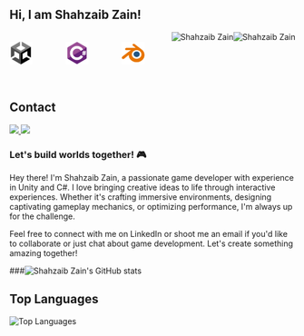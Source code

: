 ## Hi, I am Shahzaib Zain! 
 <img align="right" height="140em" alt="Shahzaib Zain" src="http://studiopixel.in/wp-content/uploads/2017/11/18a4949fc9c8067172d3b96e302e7097.gif"> <img align="right" height="140em" alt="Shahzaib Zain" src="https://media.giphy.com/media/l44Qqz6gO6JiVV3pu/giphy.gif">

   <!--  <div>
  <a href="https://github.com/ShahzaibZain">
<img align="center" height="170" src="https://github-readme-stats.vercel.app/api/top-langs/?username=shahzaibzain&layout=compact&langs_count=16&theme=dracula"/>
  <img align="center" src="https://github-readme-stats.vercel.app/api?username=shahzaibzain&show_icons=true&theme=dracula&include_all_commits=true&count_private=true&hide=issues"/>
</div>
 
 ## Skills-->
<div style="display: inline_block">

 <br>
  <img height="40" align="center" alt="Unity" height="30" width="40" src="https://raw.githubusercontent.com/devicons/devicon/master/icons/unity/unity-original.svg">
 &nbsp;&nbsp;&nbsp;&nbsp;&nbsp;&nbsp;&nbsp;&nbsp;&nbsp;&nbsp;&nbsp;&nbsp;&nbsp;
  <img height="40" align="center" alt="CSharp" height="30" width="40" src="https://raw.githubusercontent.com/devicons/devicon/master/icons/csharp/csharp-original.svg">
 &nbsp;&nbsp;&nbsp;&nbsp;&nbsp;&nbsp;&nbsp;&nbsp;&nbsp;&nbsp;&nbsp;&nbsp;&nbsp;
  <img height="40" align="center" alt="Blender" height="30" width="40" src="https://raw.githubusercontent.com/devicons/devicon/master/icons/blender/blender-original.svg">
 &nbsp;&nbsp;&nbsp;&nbsp;&nbsp;&nbsp;&nbsp;&nbsp;&nbsp;&nbsp;&nbsp;&nbsp;&nbsp;
</div>
  </n>
</br>

## Contact 
<div> 
  <a href="https://www.linkedin.com/in/ShahzaibZain" target="_blank">
    <img src="https://img.shields.io/badge/-Connect%20with%20me%20on%20LinkedIn-blue?style=for-the-badge&logo=linkedin&logoColor=white" target="_blank">
  </a> 
  <a href="mailto:shahzaibzain290600@gmail.com">
    <img src="https://img.shields.io/badge/-Shoot%20me%20an%20Email-red?style=for-the-badge&logo=gmail&logoColor=white" target="_blank">
  </a>
</div>

<div style="margin-top: 20px;">
  <h3>Let's build worlds together! 🎮</h3>
  <p>Hey there! I'm Shahzaib Zain, a passionate game developer with experience in Unity and C#. I love bringing creative ideas to life through interactive experiences. Whether it's crafting immersive environments, designing captivating gameplay mechanics, or optimizing performance, I'm always up for the challenge.</p>
  <p>Feel free to connect with me on LinkedIn or shoot me an email if you'd like to collaborate or just chat about game development. Let's create something amazing together!</p>
</div>


###![Shahzaib Zain's GitHub stats](https://github-readme-stats.vercel.app/api?username=ShahzaibZain&show_icons=true&theme=radical)

## Top Languages

![Top Languages](https://github-readme-stats.vercel.app/api/top-langs/?username=ShahzaibZain&layout=compact&theme=radical)


<!--<details>
  <summary>:zap: GitHub Stats</summary>

  <img align="left" alt="Rashid's GitHub Stats" src="https://github-readme-stats.vercel.app/api?username=shahzaibzain&show_icons=true&hide_border=true" />

</details>
<details>
  <summary>:zap: Most Used Languages</summary>

<img align="left" alt="Rashid's GitHub Top Languages" src="https://github-readme-stats.vercel.app/api/top-langs/?username=shahzaibzain" />

</details>-->
